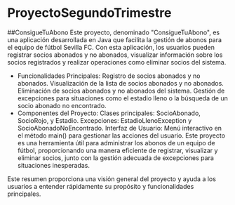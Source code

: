 # ProyectoSegundoTrimestre

##ConsigueTuAbono
Este proyecto, denominado "ConsigueTuAbono", es una aplicación desarrollada en Java que facilita la gestión de abonos para el equipo de fútbol Sevilla FC. Con esta aplicación, los usuarios pueden registrar socios abonados y no abonados, visualizar información sobre los socios registrados y realizar operaciones como eliminar socios del sistema.

- Funcionalidades Principales:
Registro de socios abonados y no abonados.
Visualización de la lista de socios abonados y no abonados.
Eliminación de socios abonados y no abonados del sistema.
Gestión de excepciones para situaciones como el estadio lleno o la búsqueda de un socio abonado no encontrado.
- Componentes del Proyecto:
Clases principales: SocioAbonado, SocioRojo, y Estadio.
Excepciones: EstadioLlenoException y SocioAbonadoNoEncontrado.
Interfaz de Usuario: Menú interactivo en el método main() para gestionar las acciones del usuario.
Este proyecto es una herramienta útil para administrar los abonos de un equipo de fútbol, proporcionando una manera eficiente de registrar, visualizar y eliminar socios, junto con la gestión adecuada de excepciones para situaciones inesperadas.

Este resumen proporciona una visión general del proyecto y ayuda a los usuarios a entender rápidamente su propósito y funcionalidades principales.
